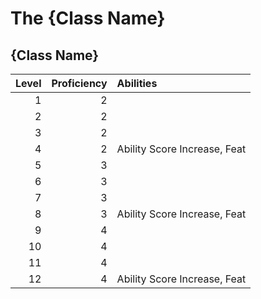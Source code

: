 # The {Class Name}

## {Class Name}

| Level | Proficiency | Abilities                    |
|------:|------------:|:-----------------------------|
|     1 |           2 |                              |
|     2 |           2 |                              |
|     3 |           2 |                              |
|     4 |           2 | Ability Score Increase, Feat |
|     5 |           3 |                              |
|     6 |           3 |                              |
|     7 |           3 |                              |
|     8 |           3 | Ability Score Increase, Feat |
|     9 |           4 |                              |
|    10 |           4 |                              |
|    11 |           4 |                              |
|    12 |           4 | Ability Score Increase, Feat |
